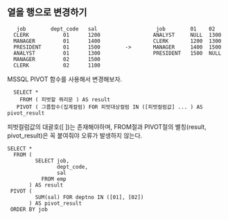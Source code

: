 ## 열을 행으로 변경하기

       job        dept_code   sal                   job        01    02 
      CLERK           01      1200                 ANALYST     NULL  1300 
      MANAGER         01      1400                 CLERK       1200  1300
      PRESIDENT       01      1500        ->       MANAGER     1400  1500
      ANALYST         01      1300                 PRESIDENT   1500  NULL
      MANAGER         02      1500
      CLERK           02      1100
  
  
  
  MSSQL PIVOT 함수를 사용해서 변경해보자.
  
      SELECT *
        FROM ( 피벗할 쿼리문 ) AS result
       PIVOT ( 그룹합수(집계컬럼) FOR 피벗대상컬럼 IN ([피벗컬럼값] ... ) AS pivot_result
       
피벗컬럼값의 대괄호([ ])는 존재해야하며, FROM절과 PIVOT절의 별칭(result, pivot_result)은 꼭 붙여줘야 오류가 발생하지 않는다.


    SELECT *
      FROM (
             SELECT job,
                    dept_code,
                    sal
               FROM emp
           ) AS result
     PIVOT ( 
             SUM(sal) FOR deptno IN ([01], [02]) 
           ) AS pivot_result
     ORDER BY job
